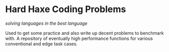 Hard Haxe Coding Problems
==========================
*solving languages in the best language*

Used to get some practice and also write up decent problems to benchmark with. A repository of eventually high performance functions for various conventional and edge task cases.
